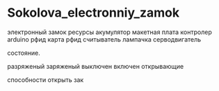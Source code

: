 # Sokolova_electronniy_zamok
электронный замок
ресурсы
акумулятор
макетная плата
контролер arduino
рфид карта
рфид считыватель
лампачка
серводвигатель


состояние.

разряженый 
заряженый 
выключен 
включен 
открывающие



способности 
открыть
зак
